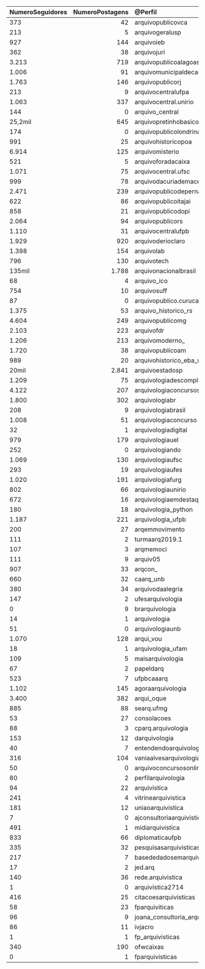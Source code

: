 | NumeroSeguidores   |   NumeroPostagens | @Perfil                        | url                                                       |
|:-------------------|------------------:|:-------------------------------|:----------------------------------------------------------|
| 373                |            42     | arquivopublicovca              | https://www.instagram.com/arquivopublicovca/              |
| 213                |             5     | arquivogeralusp                | https://www.instagram.com/arquivogeralusp/                |
| 927                |           144     | arquivoieb                     | https://www.instagram.com/arquivoieb/                     |
| 362                |            38     | arquivojuri                    | https://www.instagram.com/arquivojuri/                    |
| 3.213              |           719     | arquivopublicoalagoas          | https://www.instagram.com/arquivopublicoalagoas/          |
| 1.006              |            91     | arquivomunicipaldecampinas     | https://www.instagram.com/arquivomunicipaldecampinas/     |
| 1.763              |           146     | arquivopublicorj               | https://www.instagram.com/arquivopublicorj/               |
| 213                |             9     | arquivocentralufpa             | https://www.instagram.com/arquivocentralufpa/             |
| 1.063              |           337     | arquivocentral.unirio          | https://www.instagram.com/arquivocentral.unirio/          |
| 144                |             0     | arquivo_central                | https://www.instagram.com/arquivo_central/                |
| 25,2mil            |           645     | arquivopretinhobasico          | https://www.instagram.com/arquivopretinhobasico/          |
| 174                |             0     | arquivopublicolondrina         | https://www.instagram.com/arquivopublicolondrina/         |
| 991                |            25     | arquivohistoricopoa            | https://www.instagram.com/arquivohistoricopoa/            |
| 6.914              |           125     | arquivomisterio                | https://www.instagram.com/arquivomisterio/                |
| 521                |             5     | arquivoforadacaixa             | https://www.instagram.com/arquivoforadacaixa/             |
| 1.071              |            75     | arquivocentral.ufsc            | https://www.instagram.com/arquivocentral.ufsc/            |
| 999                |            78     | arquivodacuriademaceio         | https://www.instagram.com/arquivodacuriademaceio/         |
| 2.471              |           239     | arquivopublicodepernambuco     | https://www.instagram.com/arquivopublicodepernambuco/     |
| 622                |            86     | arquivopublicoitajai           | https://www.instagram.com/arquivopublicoitajai/           |
| 858                |            21     | arquivopublicodopi             | https://www.instagram.com/arquivopublicodopi/             |
| 2.064              |            94     | arquivopublicors               | https://www.instagram.com/arquivopublicors/               |
| 1.110              |            31     | arquivocentralufpb             | https://www.instagram.com/arquivocentralufpb/             |
| 1.929              |           920     | arquivoderioclaro              | https://www.instagram.com/arquivoderioclaro/              |
| 1.398              |           154     | arquivolab                     | https://www.instagram.com/arquivolab/                     |
| 796                |           130     | arquivotech                    | https://www.instagram.com/arquivotech/                    |
| 135mil             |             1.788 | arquivonacionalbrasil          | https://www.instagram.com/arquivonacionalbrasil/          |
| 68                 |             4     | arquivo_ico                    | https://www.instagram.com/arquivo_ico/                    |
| 754                |            10     | arquivosuff                    | https://www.instagram.com/arquivosuff/                    |
| 87                 |             0     | arquivopublico.curuca          | https://www.instagram.com/arquivopublico.curuca/          |
| 1.375              |            53     | arquivo_historico_rs           | https://www.instagram.com/arquivo_historico_rs/           |
| 4.604              |           249     | arquivopublicomg               | https://www.instagram.com/arquivopublicomg/               |
| 2.103              |           223     | arquivofdr                     | https://www.instagram.com/arquivofdr/                     |
| 1.206              |           213     | arquivomoderno_                | https://www.instagram.com/arquivomoderno_/                |
| 1.720              |            38     | arquivopublicoam               | https://www.instagram.com/arquivopublicoam/               |
| 989                |            20     | arquivohistorico_eba_ufrj      | https://www.instagram.com/arquivohistorico_eba_ufrj/      |
| 20mil              |             2.841 | arquivoestadosp                | https://www.instagram.com/arquivoestadosp/                |
| 1.209              |            75     | arquivologiadescomplicada      | https://www.instagram.com/arquivologiadescomplicada/      |
| 4.122              |           207     | arquivologiaconcursos          | https://www.instagram.com/arquivologiaconcursos/          |
| 1.800              |           302     | arquivologiabr                 | https://www.instagram.com/arquivologiabr/                 |
| 208                |             9     | arquivologiabrasil             | https://www.instagram.com/arquivologiabrasil/             |
| 1.008              |            51     | arquivologiaconcurso           | https://www.instagram.com/arquivologiaconcurso/           |
| 32                 |             1     | arquivologiadigital            | https://www.instagram.com/arquivologiadigital/            |
| 979                |           179     | arquivologiauel                | https://www.instagram.com/arquivologiauel/                |
| 252                |             0     | arquivologiando                | https://www.instagram.com/arquivologiando/                |
| 1.069              |           130     | arquivologiaufsc               | https://www.instagram.com/arquivologiaufsc/               |
| 293                |            19     | arquivologiaufes               | https://www.instagram.com/arquivologiaufes/               |
| 1.020              |           191     | arquivologiafurg               | https://www.instagram.com/arquivologiafurg/               |
| 802                |            66     | arquivologiaunirio             | https://www.instagram.com/arquivologiaunirio/             |
| 672                |            16     | arquivologiaemdestaque         | https://www.instagram.com/arquivologiaemdestaque/         |
| 180                |            18     | arquivologia_python            | https://www.instagram.com/arquivologia_python/            |
| 1.187              |           221     | arquivologia_ufpb              | https://www.instagram.com/arquivologia_ufpb/              |
| 200                |            27     | arqemmovimento                 | https://www.instagram.com/arqemmovimento/                 |
| 111                |             2     | turmaarq2019.1                 | https://www.instagram.com/turmaarq2019.1/                 |
| 107                |             3     | arqmemoci                      | https://www.instagram.com/arqmemoci/                      |
| 111                |             9     | arquiv05                       | https://www.instagram.com/arquiv05/                       |
| 907                |            33     | arqcon_                        | https://www.instagram.com/arqcon_/                        |
| 660                |            32     | caarq_unb                      | https://www.instagram.com/caarq_unb/                      |
| 380                |            34     | arquivodaalegria               | https://www.instagram.com/arquivodaalegria/               |
| 147                |             2     | ufesarquivologia               | https://www.instagram.com/ufesarquivologia/               |
| 0                  |             9     | brarquivologia                 | https://www.instagram.com/brarquivologia/                 |
| 14                 |             1     | arquivologia                   | https://www.instagram.com/arquivologia/                   |
| 51                 |             0     | arquivologiaunb                | https://www.instagram.com/arquivologiaunb/                |
| 1.070              |           128     | arqui_vou                      | https://www.instagram.com/arqui_vou/                      |
| 18                 |             1     | arquivologia_ufam              | https://www.instagram.com/arquivologia_ufam/              |
| 109                |             5     | maisarquivologia               | https://www.instagram.com/maisarquivologia/               |
| 67                 |             2     | papeldarq                      | https://www.instagram.com/papeldarq/                      |
| 523                |             7     | ufpbcaaarq                     | https://www.instagram.com/ufpbcaaarq/                     |
| 1.102              |           145     | agoraarquivologia              | https://www.instagram.com/agoraarquivologia/              |
| 3.400              |           382     | arqui_oque                     | https://www.instagram.com/arqui_oque/                     |
| 885                |            88     | searq.ufmg                     | https://www.instagram.com/searq.ufmg/                     |
| 53                 |            27     | consolacoes                    | https://www.instagram.com/consolacoes/                    |
| 88                 |             3     | cparq.arquivologia             | https://www.instagram.com/cparq.arquivologia/             |
| 153                |            12     | darquivologia                  | https://www.instagram.com/darquivologia/                  |
| 40                 |             7     | entendendoarquivologia0        | https://www.instagram.com/entendendoarquivologia0/        |
| 316                |           104     | vaniaalvesarquivologia         | https://www.instagram.com/vaniaalvesarquivologia/         |
| 50                 |             0     | arquivoconcursosonline         | https://www.instagram.com/arquivoconcursosonline/         |
| 80                 |             2     | perfilarquivologia             | https://www.instagram.com/perfilarquivologia/             |
| 94                 |            22     | arquivistica                   | https://www.instagram.com/arquivistica/                   |
| 241                |             4     | vitrinearquivistica            | https://www.instagram.com/vitrinearquivistica/            |
| 181                |            12     | uniaoarquivistica              | https://www.instagram.com/uniaoarquivistica/              |
| 7                  |             0     | ajconsultoriaarquivistica      | https://www.instagram.com/ajconsultoriaarquivistica/      |
| 491                |             1     | midiarquivistica               | https://www.instagram.com/midiarquivistica/               |
| 833                |            66     | diplomaticaufpb                | https://www.instagram.com/diplomaticaufpb/                |
| 335                |            32     | pesquisasarquivisticas         | https://www.instagram.com/pesquisasarquivisticas/         |
| 217                |             7     | basededadosemarquivistica_bda  | https://www.instagram.com/basededadosemarquivistica_bda/  |
| 17                 |             2     | jed.arq                        | https://www.instagram.com/jed.arq/                        |
| 140                |            36     | rede.arquivistica              | https://www.instagram.com/rede.arquivistica/              |
| 1                  |             0     | arquivistica2714               | https://www.instagram.com/arquivistica2714/               |
| 416                |            25     | citacoesarquivisticas          | https://www.instagram.com/citacoesarquivisticas/          |
| 58                 |            23     | fparquiviticas                 | https://www.instagram.com/fparquiviticas/                 |
| 96                 |             9     | joana_consultoria_arquivistica | https://www.instagram.com/joana_consultoria_arquivistica/ |
| 86                 |            11     | ivjacro                        | https://www.instagram.com/ivjacro/                        |
| 1                  |             1     | fp_arquivisticas               | https://www.instagram.com/fp_arquivisticas/               |
| 340                |           190     | ofwcaixas                      | https://www.instagram.com/ofwcaixas/                      |
| 0                  |             1     | fparquivisticas                | https://www.instagram.com/fparquivisticas/                |